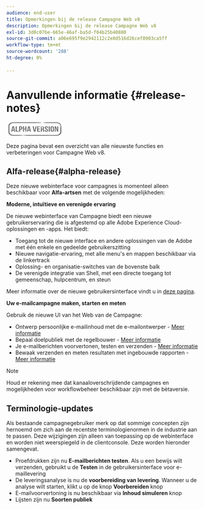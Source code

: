 ```yaml
---
audience: end-user
title: Opmerkingen bij de release Campagne Web v8
description: Opmerkingen bij de release Campagne Web v8
exl-id: 3d8c07be-665e-46af-ba5d-f04b25b40880
source-git-commit: a06e695f9e2942112c2e8d516d26cef8903ca5ff
workflow-type: tm+mt
source-wordcount: '288'
ht-degree: 0%

---
```


# Aanvullende informatie {#release-notes}

![](../assets/do-not-localize/badge.png)

Deze pagina bevat een overzicht van alle nieuwste functies en verbeteringen voor Campagne Web v8.

## Alfa-release{#alpha-release}

Deze nieuwe webinterface voor campagnes is momenteel alleen beschikbaar voor **Alfa-artsen** met de volgende mogelijkheden:

**Moderne, intuïtieve en verenigde ervaring**

De nieuwe webinterface van Campagne biedt een nieuwe gebruikerservaring die is afgestemd op alle Adobe Experience Cloud-oplossingen en -apps. Het biedt:

* Toegang tot de nieuwe interface en andere oplossingen van de Adobe met één enkele en gedeelde gebruikerszitting
* Nieuwe navigatie-ervaring, met alle menu&#39;s en mappen beschikbaar via de linkertrack
* Oplossing- en organisatie-switches van de bovenste balk
* De verenigde integratie van Shell, met een directe toegang tot gemeenschap, hulpcentrum, en steun
<!--
No search and pulse notifications in Alpha
-->

Meer informatie over de nieuwe gebruikersinterface vindt u in [deze pagina](../get-started/user-interface.md).

**Uw e-mailcampagne maken, starten en meten**

Gebruik de nieuwe UI van het Web van de Campagne:

* Ontwerp persoonlijke e-mailinhoud met de e-mailontwerper - [Meer informatie](../content/edit-content.md)
* Bepaal doelpubliek met de regelbouwer - [Meer informatie](../audience/about-audiences.md)
* Je e-mailberichten voorvertonen, testen en verzenden - [Meer informatie](../monitor/prepare-send.md)
* Bewaak verzenden en meten resultaten met ingebouwde rapporten - [Meer informatie](../reporting/reports.md)

<!--
add info somewhere to remind users that
* they still have access to their console (+ link to v8 console doc)
* they keep their existing data (example: will be able to use their existing delivery templates to create deliveries)
-->

>[!NOTE]
>
>Houd er rekening mee dat kanaaloverschrijdende campagnes en mogelijkheden voor workflowbeheer beschikbaar zijn met de bètaversie.

## Terminologie-updates

Als bestaande campagnegebruiker merk op dat sommige concepten zijn hernoemd om zich aan de recentste terminologienormen in de industrie aan te passen. Deze wijzigingen zijn alleen van toepassing op de webinterface en worden niet weerspiegeld in de clientconsole. Deze worden hieronder samengevat.

* Proefdrukken zijn nu **E-mailberichten testen**. Als u een bewijs wilt verzenden, gebruikt u de **Testen** in de gebruikersinterface voor e-maillevering
* De leveringsanalyse is nu de **voorbereiding van levering**. Wanneer u de analyse wilt starten, klikt u op de knop **Voorbereiden** knop
* E-mailvoorvertoning is nu beschikbaar via **Inhoud simuleren** knop
* Lijsten zijn nu **Soorten publiek**
